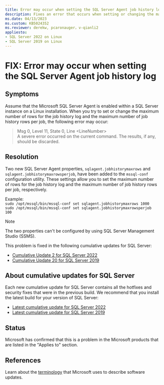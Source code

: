 ```yaml
---
title: Error may occur when setting the SQL Server Agent job history log
description: Fixes an error that occurs when setting or changing the maximum number of job history log rows and job history rows per job.
ms.date: 04/13/2023
ms.custom: KB5024352
ms.reviewer: derekw, pcaronauger，v-qianli2
appliesto:
- SQL Server 2022 on Linux
- SQL Server 2019 on Linux
---
```

# FIX: Error may occur when setting the SQL Server Agent job history log

## Symptoms

Assume that the Microsoft SQL Server Agent is enabled within a SQL Server instance on a Linux installation. When you try to set or change the maximum number of rows for the job history log and the maximum number of job history rows per job, the following error may occur:

> Msg 0, Level 11, State 0, Line \<LineNumber> </br>A severe error occurred on the current command. The results, if any, should be discarded.

## Resolution

Two new SQL Server Agent properties, `sqlagent.jobhistorymaxrows` and `sqlagent.jobhistorymaxrowsperjob`, have been added to the `mssql-conf` configuration utility. These settings allow you to set the maximum number of rows for the job history log and the maximum number of job history rows per job, respectively.

Example: </br>`sudo /opt/mssql/bin/mssql-conf set sqlagent.jobhistorymaxrows 1000` </br>`sudo /opt/mssql/bin/mssql-conf set sqlagent.jobhistorymaxrowsperjob 100`

> [!NOTE]
> The two properties can't be configured by using SQL Server Management Studio (SSMS).

This problem is fixed in the following cumulative updates for SQL Server:

- [Cumulative Update 2 for SQL Server 2022](cumulativeupdate2.md)
- [Cumulative Update 20 for SQL Server 2019](../sqlserver-2019/cumulativeupdate20.md)

## About cumulative updates for SQL Server

Each new cumulative update for SQL Server contains all the hotfixes and security fixes that were in the previous build. We recommend that you install the latest build for your version of SQL Server:

- [Latest cumulative update for SQL Server 2022](build-versions.md)
- [Latest cumulative update for SQL Server 2019](https://support.microsoft.com/help/4518398)

## Status

Microsoft has confirmed that this is a problem in the Microsoft products that are listed in the "Applies to" section.

## References

Learn about the [terminology](../../../windows-client/deployment/standard-terminology-software-updates.md) that Microsoft uses to describe software updates.
